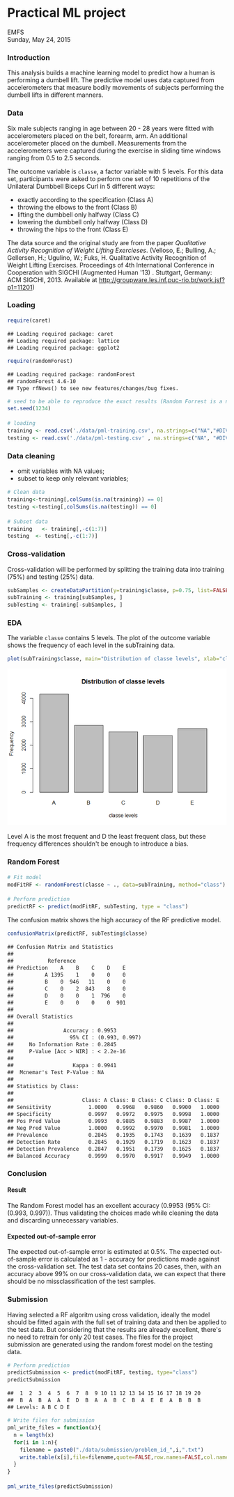 # Practical ML project
EMFS  
Sunday, May 24, 2015  

### Introduction ###
This analysis builds a machine learning model to predict how a human is performing a dumbell lift.
The predictive model uses data captured from accelerometers that measure bodily movements of subjects performing the dumbell lifts in different manners.  

### Data ###  
Six male subjects ranging in age between 20 - 28 years were fitted with accelerometers placed on the belt, forearm, arm.  An additional accelerometer placed on the dumbell.  Measurements from the accelerometers were captured during the exercise in sliding time windows ranging from 0.5 to 2.5 seconds.

The outcome variable is `classe`, a factor variable with 5 levels. For this data set, participants were asked to perform one set of 10 repetitions of the Unilateral Dumbbell Biceps Curl in 5 different ways:

- exactly according to the specification (Class A)
- throwing the elbows to the front (Class B)
- lifting the dumbbell only halfway (Class C)
- lowering the dumbbell only halfway (Class D)
- throwing the hips to the front (Class E)

The data source and the original study are from the paper *Qualitative Activity Recognition of Weight Lifting Exercieses*. (Velloso, E.; Bulling, A.; Gellersen, H.; Ugulino, W.; Fuks, H. Qualitative Activity Recognition of Weight Lifting Exercises. Proceedings of 4th International Conference in Cooperation with SIGCHI (Augmented Human '13) . Stuttgart, Germany: ACM SIGCHI, 2013.  Available at http://groupware.les.inf.puc-rio.br/work.jsf?p1=11201)

### Loading


```r
require(caret)
```

```
## Loading required package: caret
## Loading required package: lattice
## Loading required package: ggplot2
```

```r
require(randomForest)
```

```
## Loading required package: randomForest
## randomForest 4.6-10
## Type rfNews() to see new features/changes/bug fixes.
```

```r
# seed to be able to reproduce the exact results (Random Forrest is a nondeterministic algorithm)
set.seed(1234)

# loading
training <- read.csv('./data/pml-training.csv', na.strings=c("NA","#DIV/0!", ""))
testing <- read.csv('./data/pml-testing.csv' , na.strings=c("NA", "#DIV/0!", ""))
```

### Data cleaning

- omit variables with NA values;
- subset to keep only relevant variables;


```r
# Clean data
training<-training[,colSums(is.na(training)) == 0]
testing <-testing[,colSums(is.na(testing)) == 0]

# Subset data
training   <- training[,-c(1:7)]
testing  <- testing[,-c(1:7)]
```

### Cross-validation
Cross-validation will be performed by splitting the training data into training (75%) and testing (25%) data.


```r
subSamples <- createDataPartition(y=training$classe, p=0.75, list=FALSE)
subTraining <- training[subSamples, ] 
subTesting <- training[-subSamples, ]
```

### EDA
The variable `classe` contains 5 levels. The plot of the outcome variable shows the frequency of each level in the subTraining data.


```r
plot(subTraining$classe, main="Distribution of classe levels", xlab="classe levels", ylab="Frequency")
```

![](RFmodel_files/figure-html/exploranalysis-1.png) 

Level A is the most frequent and D the least frequent class, but these frequency differences shouldn't be enough to introduce a bias.

### Random Forest


```r
# Fit model
modFitRF <- randomForest(classe ~ ., data=subTraining, method="class")

# Perform prediction
predictRF <- predict(modFitRF, subTesting, type = "class")
```

The confusion matrix shows the high accuracy of the RF predictive model.


```r
confusionMatrix(predictRF, subTesting$classe)
```

```
## Confusion Matrix and Statistics
## 
##           Reference
## Prediction    A    B    C    D    E
##          A 1395    1    0    0    0
##          B    0  946   11    0    0
##          C    0    2  843    8    0
##          D    0    0    1  796    0
##          E    0    0    0    0  901
## 
## Overall Statistics
##                                         
##                Accuracy : 0.9953        
##                  95% CI : (0.993, 0.997)
##     No Information Rate : 0.2845        
##     P-Value [Acc > NIR] : < 2.2e-16     
##                                         
##                   Kappa : 0.9941        
##  Mcnemar's Test P-Value : NA            
## 
## Statistics by Class:
## 
##                      Class: A Class: B Class: C Class: D Class: E
## Sensitivity            1.0000   0.9968   0.9860   0.9900   1.0000
## Specificity            0.9997   0.9972   0.9975   0.9998   1.0000
## Pos Pred Value         0.9993   0.9885   0.9883   0.9987   1.0000
## Neg Pred Value         1.0000   0.9992   0.9970   0.9981   1.0000
## Prevalence             0.2845   0.1935   0.1743   0.1639   0.1837
## Detection Rate         0.2845   0.1929   0.1719   0.1623   0.1837
## Detection Prevalence   0.2847   0.1951   0.1739   0.1625   0.1837
## Balanced Accuracy      0.9999   0.9970   0.9917   0.9949   1.0000
```

### Conclusion

#### Result

The Random Forest model has an excellent accuracy (0.9953 (95% CI: (0.993, 0.997)). Thus validating the choices made while cleaning the data and discarding unnecessary variables.

#### Expected out-of-sample error
The expected out-of-sample error is estimated at 0.5%. The expected out-of-sample error is calculated as 1 - accuracy for predictions made against the cross-validation set. The test data set contains 20 cases, then, with an accuracy above 99% on our cross-validation data, we can expect that there should be no missclassification of the test samples.

### Submission
Having selected a RF algoritm using cross validation, ideally the model should be fitted again with the full set of training data and then be applied to the test data. But considering that the results are already excellent, there's no need to retrain for only 20 test cases.
The files for the project submission are generated using the random forest model on the testing data.


```r
# Perform prediction
predictSubmission <- predict(modFitRF, testing, type="class")
predictSubmission
```

```
##  1  2  3  4  5  6  7  8  9 10 11 12 13 14 15 16 17 18 19 20 
##  B  A  B  A  A  E  D  B  A  A  B  C  B  A  E  E  A  B  B  B 
## Levels: A B C D E
```

```r
# Write files for submission
pml_write_files = function(x){
  n = length(x)
  for(i in 1:n){
    filename = paste0("./data/submission/problem_id_",i,".txt")
    write.table(x[i],file=filename,quote=FALSE,row.names=FALSE,col.names=FALSE)
  }
}

pml_write_files(predictSubmission)
```

